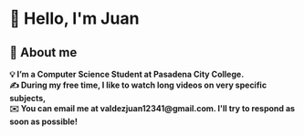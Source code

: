 <h1> 👋 Hello, I'm Juan </h1> 
<h2> 📰 About me </h2> 
<b>💡 I’m a Computer Science Student at Pasadena City College. <br> </b>
<b>✍️ During my free time, I like to watch long videos on very specific subjects, <br> </b>
<b>✉️ You can email me at valdezjuan12341@gmail.com. I'll try to respond as soon as possible! </b>
<!--
**JValdez777/JValdez777** is a ✨ _special_ ✨ repository because its `README.md` (this file) appears on your GitHub profile.

Here are some ideas to get you started:

- 🔭 I’m currently working on ...
- 🌱 I’m currently learning ...
- 👯 I’m looking to collaborate on ...
- 🤔 I’m looking for help with ...
- 💬 Ask me about ...
- 📫 How to reach me: ...
- 😄 Pronouns: ...
- ⚡ Fun fact: ...
-->
